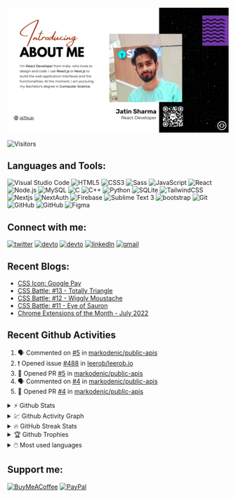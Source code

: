 ![Banner](/banner.png)



![Visitors](https://komarev.com/ghpvc/?username=j471n&label=Visitors&style=for-the-badge)
<!-- [![codechef](https://cp-logo.vercel.app/codechef/jatinsharma009)](https://www.codechef.com/users/jatinsharma009)
[![codeforces](https://cp-logo.vercel.app/codeforces/jatinsharma089659)](https://codeforces.com/profile/jatinsharma089659)
 -->

## Languages and Tools:

<p>
  <img title="Visual Studio Code" width="30px" src="https://cdn.jsdelivr.net/gh/devicons/devicon/icons/vscode/vscode-original.svg" />
  <img title="HTML5" width="30px" src="https://cdn.jsdelivr.net/gh/devicons/devicon/icons/html5/html5-original.svg" />
  <img title="CSS3" width="30px" src="https://cdn.jsdelivr.net/gh/devicons/devicon/icons/css3/css3-original.svg" />
  <img title="Sass" width="30px" src="https://cdn.jsdelivr.net/gh/devicons/devicon/icons/sass/sass-original.svg" />
  <img title="JavaScript" width="30px" src="https://cdn.jsdelivr.net/gh/devicons/devicon/icons/javascript/javascript-original.svg" />
  <img title="React" width="30px" src="https://cdn.jsdelivr.net/gh/devicons/devicon/icons/react/react-original.svg" />
  <img title="Node.js" width="30px" src="https://cdn.jsdelivr.net/gh/devicons/devicon/icons/nodejs/nodejs-original.svg" />
  <img title="MySQL" width="30px" src="https://cdn.jsdelivr.net/gh/devicons/devicon/icons/mysql/mysql-original.svg" />
  <img title="C" width="30px" src="https://cdn.jsdelivr.net/gh/devicons/devicon/icons/c/c-original.svg" />
  <img title="C++" width="30px" src="https://cdn.jsdelivr.net/gh/devicons/devicon/icons/cplusplus/cplusplus-original.svg" />
  <img title="Python" width="30px" src="https://cdn.jsdelivr.net/gh/devicons/devicon/icons/python/python-original.svg" />
  <img title="SQLite" width="30px"  src="https://cdn.jsdelivr.net/gh/devicons/devicon/icons/sqlite/sqlite-original.svg" />
  <img title="TailwindCSS" width="30px" src="https://cdn.jsdelivr.net/gh/devicons/devicon/icons/tailwindcss/tailwindcss-plain.svg" />
  <img title="Nextjs" width="30px" src="https://imgur.com/hPofQoP.png" />
  <img title="NextAuth" width="30px" src="https://next-auth.js.org/img/logo/logo-sm.png"/>
  <img title="Firebase" width="30px" src="https://i.imgur.com/ySmf4g5.png" />
  <img title="Sublime Text 3" width="30px" src="https://pbs.twimg.com/media/DJnkUqqVoAAFGQO.png" />                                       
  <img title="bootstrap" width="30px" src="https://img.icons8.com/color/48/000000/bootstrap.png"/>                    
  <img title="Git" width="30px" src="https://cdn.jsdelivr.net/gh/devicons/devicon/icons/git/git-original.svg" />
  <img title="GitHub" width="30px" src="https://user-images.githubusercontent.com/3369400/139448065-39a229ba-4b06-434b-bc67-616e2ed80c8f.png#gh-light-mode-only" />
  <img title="GitHub" width="30px" src="https://user-images.githubusercontent.com/3369400/139447912-e0f43f33-6d9f-45f8-be46-2df5bbc91289.png#gh-dark-mode-only" /> 
  <img title="Figma" width="30px" src="https://cdn.jsdelivr.net/gh/devicons/devicon/icons/figma/figma-original.svg" />       
</p>


## Connect with me:

[![twitter](https://img.shields.io/badge/Twitter-1DA1F2?style=for-the-badge&logo=twitter&logoColor=white)](https://twitter.com/j471n_)
[![devto](https://img.shields.io/badge/dev.to-0A0A0A?style=for-the-badge&logo=devdotto&logoColor=white)](https://dev.to/j471n#gh-light-mode-only)
[![devto](https://img.shields.io/badge/dev.to-ffffff?style=for-the-badge&logo=devdotto&logoColor=black)](https://dev.to/j471n#gh-dark-mode-only)
[![linkedIn](https://img.shields.io/badge/LinkedIn-0077B5?style=for-the-badge&logo=linkedin&logoColor=white)](https://www.linkedin.com/in/j471n/)
[![gmail](https://img.shields.io/badge/Gmail-D14836?style=for-the-badge&logo=gmail&logoColor=white)](mailto:jatinsharma8669@gmail.com)


## Recent Blogs:
<!-- Dev.to:START -->
- [CSS Icon: Google Pay](https://dev.to/j471n/css-icon-google-pay-ni5)
- [CSS Battle: #13 - Totally Triangle](https://dev.to/j471n/css-battle-13-totally-triangle-3cah)
- [CSS Battle: #12 - Wiggly Moustache](https://dev.to/j471n/css-battle-12-wiggly-moustache-m75)
- [CSS Battle: #11 - Eye of Sauron](https://dev.to/j471n/css-battle-11-eye-of-sauron-59pn)
- [Chrome Extensions of the Month - July 2022](https://dev.to/j471n/chrome-extensions-of-the-month-july-2022-5alc)
<!-- Dev.to:END -->

## Recent Github Activities
<!--START_SECTION:activity-->
1. 🗣 Commented on [#5](https://github.com/markodenic/public-apis/issues/5) in [markodenic/public-apis](https://github.com/markodenic/public-apis)
2. ❗️ Opened issue [#488](https://github.com/leerob/leerob.io/issues/488) in [leerob/leerob.io](https://github.com/leerob/leerob.io)
3. 💪 Opened PR [#5](https://github.com/markodenic/public-apis/pull/5) in [markodenic/public-apis](https://github.com/markodenic/public-apis)
4. 🗣 Commented on [#4](https://github.com/markodenic/public-apis/issues/4) in [markodenic/public-apis](https://github.com/markodenic/public-apis)
5. 💪 Opened PR [#4](https://github.com/markodenic/public-apis/pull/4) in [markodenic/public-apis](https://github.com/markodenic/public-apis)
<!--END_SECTION:activity-->

<details>
  <summary>⚡ Github Stats</summary>
  <br>
  <img src="https://github-readme-stats.vercel.app/api?username=j471n&show_icons=true&theme=dark&hide_border=true" alt="Jatin's Github Stats" />
</details>

<details>
  <summary>💹 Github Activity Graph</summary>
  <br>
  <img src="https://activity-graph.herokuapp.com/graph?username=j471n&theme=react-dark" alt="Oops, something went wrong with Activity Graph" />
</details>

<details>
  <summary>🔥 GitHub Streak Stats</summary>
  <br>
  <img src="http://github-readme-streak-stats.herokuapp.com?user=j471n&theme=dark&hide_border=true&date_format=M%20j%5B%2C%20Y%5D" alt="GitHub Streak Stats" />
</details>

<details>
  <summary>🏆 Github Trophies</summary>
  <br>
  <img src="https://github-profile-trophy.vercel.app/?username=j471n&theme=nord" alt="Jatin's Github Activity Graph" />
</details>

<details>
  <summary>🖱️ Most used languages</summary>
  <br>
  <img src="https://github-readme-stats.vercel.app/api/top-langs?username=j471n&show_icons=true&locale=en&layout=compact&theme=dark" alt="Jatin's Github Activity Graph" />
</details>

<!-- <br> -->

<!-- ![Jokes Card](https://readme-jokes.vercel.app/api) -->

## Support me:

[![BuyMeACoffee](https://img.shields.io/badge/Buy%20Me%20a%20Coffee-ffdd00?style=for-the-badge&logo=buy-me-a-coffee&logoColor=black)](https://www.buymeacoffee.com/j471n)
[![PayPal](https://img.shields.io/badge/PayPal-00457C?style=for-the-badge&logo=paypal&logoColor=white)](https://www.paypal.com/paypalme/j47in)


